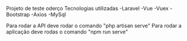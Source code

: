 Projeto de teste oderço
Tecnologias utilizadas
-Laravel
-Vue
-Vuex
-Bootstrap
-Axios
-MySql


Para rodar a API deve rodar o comando "php artisan serve"
Para rodar a aplicação deve rodas o comando "npm run serve"

